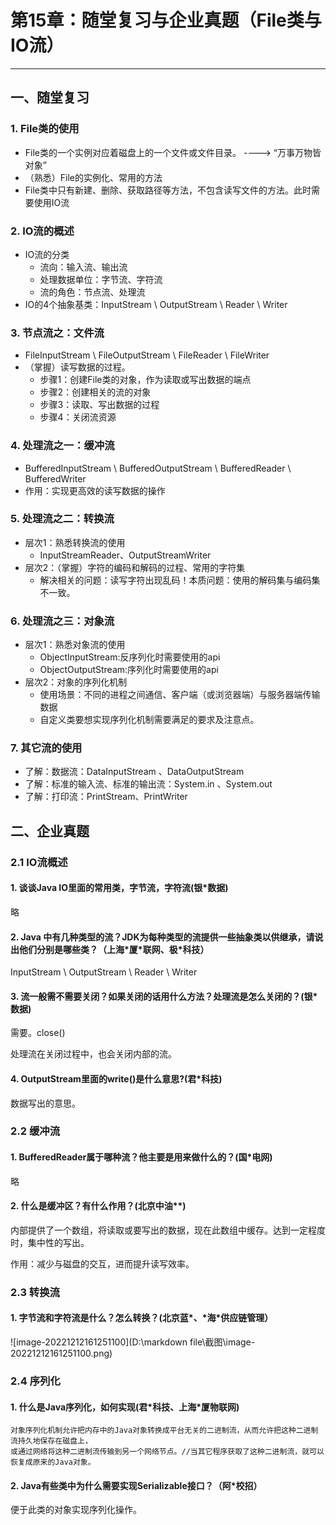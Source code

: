 # 第15章：随堂复习与企业真题（File类与IO流）

***

## 一、随堂复习

### 1. File类的使用

- File类的一个实例对应着磁盘上的一个文件或文件目录。  ----> “万事万物皆对象”
- （熟悉）File的实例化、常用的方法
- File类中只有新建、删除、获取路径等方法，不包含读写文件的方法。此时需要使用IO流

### 2. IO流的概述

- IO流的分类
  - 流向：输入流、输出流
  - 处理数据单位：字节流、字符流
  - 流的角色：节点流、处理流
- IO的4个抽象基类：InputStream \ OutputStream \ Reader \ Writer

### 3. 节点流之：文件流

- FileInputStream \ FileOutputStream \ FileReader \ FileWriter
- （掌握）读写数据的过程。
  - 步骤1：创建File类的对象，作为读取或写出数据的端点
  - 步骤2：创建相关的流的对象
  - 步骤3：读取、写出数据的过程
  - 步骤4：关闭流资源

### 4. 处理流之一：缓冲流

- BufferedInputStream \ BufferedOutputStream \ BufferedReader \ BufferedWriter
- 作用：实现更高效的读写数据的操作

### 5. 处理流之二：转换流

- 层次1：熟悉转换流的使用
  - InputStreamReader、OutputStreamWriter
- 层次2：（掌握）字符的编码和解码的过程、常用的字符集
  - 解决相关的问题：读写字符出现乱码！本质问题：使用的解码集与编码集不一致。

### 6. 处理流之三：对象流

- 层次1：熟悉对象流的使用
  - ObjectInputStream:反序列化时需要使用的api
  - ObjectOutputStream:序列化时需要使用的api
- 层次2：对象的序列化机制
  - 使用场景：不同的进程之间通信、客户端（或浏览器端）与服务器端传输数据
  - 自定义类要想实现序列化机制需要满足的要求及注意点。

### 7. 其它流的使用

- 了解：数据流：DataInputStream 、DataOutputStream
- 了解：标准的输入流、标准的输出流：System.in 、System.out
- 了解：打印流：PrintStream、PrintWriter

## 二、企业真题

### 2.1 IO流概述

#### 1. 谈谈Java IO里面的常用类，字节流，字符流(银*数据)

略

#### 2. Java 中有几种类型的流？JDK为每种类型的流提供一些抽象类以供继承，请说出他们分别是哪些类？（上海*厦\*联网、极\*科技）

InputStream \ OutputStream \ Reader \ Writer

#### 3. 流一般需不需要关闭？如果关闭的话用什么方法？处理流是怎么关闭的？(银*数据)

需要。close()

处理流在关闭过程中，也会关闭内部的流。

#### 4. OutputStream里面的write()是什么意思?(君*科技)

数据写出的意思。

### 2.2 缓冲流

#### 1. BufferedReader属于哪种流？他主要是用来做什么的？(国*电网)

略

#### 2. 什么是缓冲区？有什么作用？(北京中油**)

内部提供了一个数组，将读取或要写出的数据，现在此数组中缓存。达到一定程度时，集中性的写出。

作用：减少与磁盘的交互，进而提升读写效率。

### 2.3 转换流

#### 1. 字节流和字符流是什么？怎么转换？(北京蓝\*、\*海*供应链管理）

![image-20221212161251100](D:\markdown file\截图\image-20221212161251100.png)



### 2.4 序列化

#### 1. 什么是Java序列化，如何实现(君*科技、上海\*厦物联网)

```
对象序列化机制允许把内存中的Java对象转换成平台无关的二进制流，从而允许把这种二进制流持久地保存在磁盘上，
或通过网络将这种二进制流传输到另一个网络节点。//当其它程序获取了这种二进制流，就可以恢复成原来的Java对象。
```

#### 2. Java有些类中为什么需要实现Serializable接口？（阿*校招）

便于此类的对象实现序列化操作。